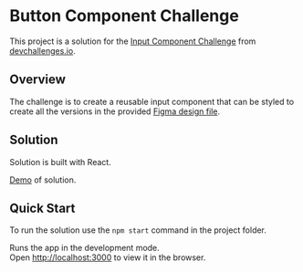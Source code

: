 # Button Component Challenge

This project is a solution for the [Input Component Challenge](https://devchallenges.io/challenges/TSqutYM4c5WtluM7QzGp) from [devchallenges.io](https://devchallenges.io).


## Overview

The challenge is to create a reusable input component that can be styled to create all the versions in the provided [Figma design file](https://www.figma.com/file/slzHnI05qpbBeC33ZMZGa5/input-component?node-id=0%3A1).

## Solution

Solution is built with React.

[Demo](https://wesfielder.github.io/Input-component-challenge/) of solution.

## Quick Start

To run the solution use the `npm start` command in the project folder.

Runs the app in the development mode.\
Open [http://localhost:3000](http://localhost:3000) to view it in the browser.
